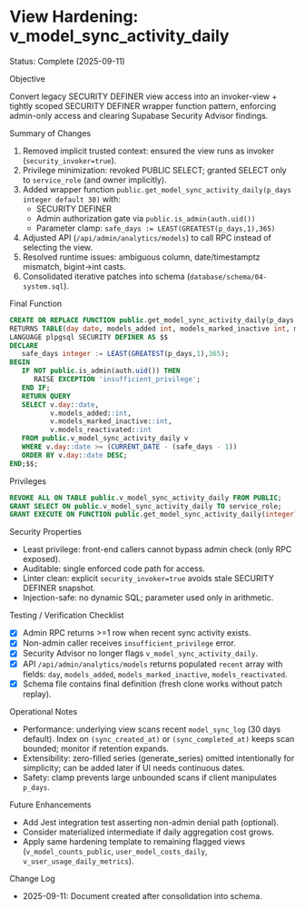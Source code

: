 # View Hardening: v_model_sync_activity_daily

Status: Complete (2025-09-11)

Objective

Convert legacy SECURITY DEFINER view access into an invoker-view + tightly scoped SECURITY DEFINER wrapper function pattern, enforcing admin-only access and clearing Supabase Security Advisor findings.

Summary of Changes

1. Removed implicit trusted context: ensured the view runs as invoker (`security_invoker=true`).
2. Privilege minimization: revoked PUBLIC SELECT; granted SELECT only to `service_role` (and owner implicitly).
3. Added wrapper function `public.get_model_sync_activity_daily(p_days integer default 30)` with:
   - SECURITY DEFINER
   - Admin authorization gate via `public.is_admin(auth.uid())`
   - Parameter clamp: `safe_days := LEAST(GREATEST(p_days,1),365)`
4. Adjusted API (`/api/admin/analytics/models`) to call RPC instead of selecting the view.
5. Resolved runtime issues: ambiguous column, date/timestamptz mismatch, bigint→int casts.
6. Consolidated iterative patches into schema (`database/schema/04-system.sql`).

Final Function

```sql
CREATE OR REPLACE FUNCTION public.get_model_sync_activity_daily(p_days integer DEFAULT 30)
RETURNS TABLE(day date, models_added int, models_marked_inactive int, models_reactivated int)
LANGUAGE plpgsql SECURITY DEFINER AS $$
DECLARE
   safe_days integer := LEAST(GREATEST(p_days,1),365);
BEGIN
   IF NOT public.is_admin(auth.uid()) THEN
      RAISE EXCEPTION 'insufficient_privilege';
   END IF;
   RETURN QUERY
   SELECT v.day::date,
          v.models_added::int,
          v.models_marked_inactive::int,
          v.models_reactivated::int
   FROM public.v_model_sync_activity_daily v
   WHERE v.day::date >= (CURRENT_DATE - (safe_days - 1))
   ORDER BY v.day::date DESC;
END;$$;
```

Privileges

```sql
REVOKE ALL ON TABLE public.v_model_sync_activity_daily FROM PUBLIC;
GRANT SELECT ON public.v_model_sync_activity_daily TO service_role;
GRANT EXECUTE ON FUNCTION public.get_model_sync_activity_daily(integer) TO authenticated, service_role;
```

Security Properties

- Least privilege: front-end callers cannot bypass admin check (only RPC exposed).
- Auditable: single enforced code path for access.
- Linter clean: explicit `security_invoker=true` avoids stale SECURITY DEFINER snapshot.
- Injection-safe: no dynamic SQL; parameter used only in arithmetic.

Testing / Verification Checklist

- [x] Admin RPC returns >=1 row when recent sync activity exists.
- [x] Non-admin caller receives `insufficient_privilege` error.
- [x] Security Advisor no longer flags `v_model_sync_activity_daily`.
- [x] API `/api/admin/analytics/models` returns populated `recent` array with fields: `day`, `models_added`, `models_marked_inactive`, `models_reactivated`.
- [x] Schema file contains final definition (fresh clone works without patch replay).

Operational Notes

- Performance: underlying view scans recent `model_sync_log` (30 days default). Index on `(sync_created_at)` or `(sync_completed_at)` keeps scan bounded; monitor if retention expands.
- Extensibility: zero-filled series (generate_series) omitted intentionally for simplicity; can be added later if UI needs continuous dates.
- Safety: clamp prevents large unbounded scans if client manipulates `p_days`.

Future Enhancements

- Add Jest integration test asserting non-admin denial path (optional).
- Consider materialized intermediate if daily aggregation cost grows.
- Apply same hardening template to remaining flagged views (`v_model_counts_public`, `user_model_costs_daily`, `v_user_usage_daily_metrics`).

Change Log

- 2025-09-11: Document created after consolidation into schema.
